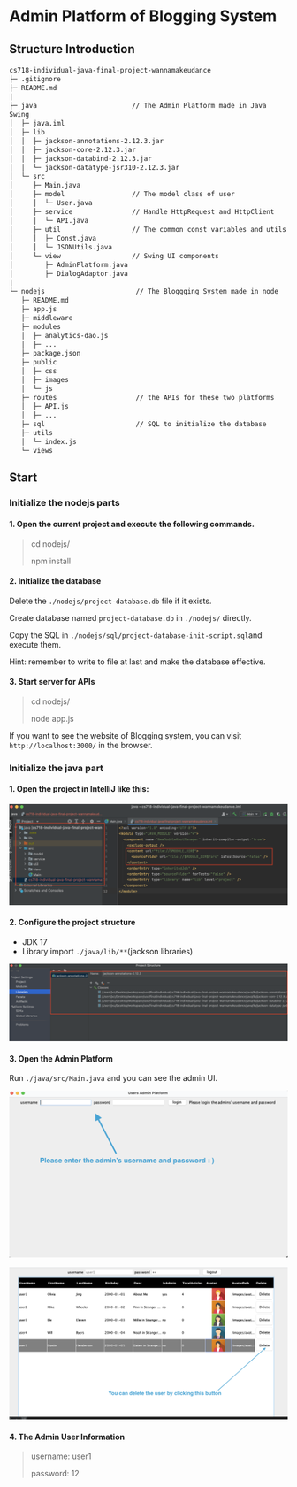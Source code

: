 # Admin Platform of Blogging System

## Structure Introduction

```
cs718-individual-java-final-project-wannamakeudance
├─ .gitignore
├─ README.md
|
├─ java                        // The Admin Platform made in Java Swing 
│  ├─ java.iml                      
│  ├─ lib
│  │  ├─ jackson-annotations-2.12.3.jar
│  │  ├─ jackson-core-2.12.3.jar
│  │  ├─ jackson-databind-2.12.3.jar
│  │  └─ jackson-datatype-jsr310-2.12.3.jar
│  └─ src
│     ├─ Main.java
│     ├─ model                 // The model class of user
│     │  └─ User.java
│     ├─ service               // Handle HttpRequest and HttpClient
│     │  └─ API.java
│     ├─ util                  // The common const variables and utils
│     │  ├─ Const.java
│     │  └─ JSONUtils.java
│     └─ view                  // Swing UI components  
│        ├─ AdminPlatform.java
│        ├─ DialogAdaptor.java
|
└─ nodejs                       // The Bloggging System made in node
   ├─ README.md
   ├─ app.js
   ├─ middleware
   ├─ modules
   │  ├─ analytics-dao.js
   │  ├─ ...
   ├─ package.json
   ├─ public
   │  ├─ css
   │  ├─ images
   │  └─ js
   ├─ routes                    // the APIs for these two platforms 
   │  ├─ API.js
   │  ├─ ...
   ├─ sql                       // SQL to initialize the database
   ├─ utils
   │  └─ index.js
   └─ views
```

## Start

### Initialize the nodejs parts
#### 1. Open the current project and execute the following commands.

> cd nodejs/
> 
> npm install

#### 2. Initialize the database

Delete the `./nodejs/project-database.db` file if it exists.

Create database named `project-database.db` in `./nodejs/` directly.

Copy the SQL in `./nodejs/sql/project-database-init-script.sql`and execute them.

Hint: remember to write to file at last and make the database effective.

#### 3. Start server for APIs

> cd nodejs/
>
> node app.js

If you want to see the website of Blogging system, you can visit `http://localhost:3000/` in the browser.

### Initialize the java part

#### 1. Open the project in IntelliJ like this:

![structure](./nodejs/spec/structure.png)

#### 2. Configure the project structure

- JDK 17
- Library import `./java/lib/**`(jackson libraries)

![lib](./nodejs/spec/lib.png)

#### 3. Open the Admin Platform

Run `./java/src/Main.java` and you can see the admin UI.

![spec1](./nodejs/spec/spec1.png)

![spec2](./nodejs/spec/spec2.png)

#### 4. The Admin User Information

> username: user1
> 
> password: 12